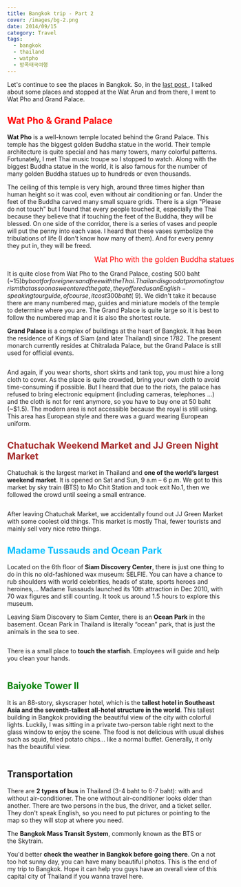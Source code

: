 ```yaml
---
title: Bangkok trip - Part 2
cover: /images/bg-2.png
date: 2014/09/15
category: Travel
tags:
  - bangkok
  - thailand
  - watpho
  - 방콕태국여행
---
```


Let's continue to see the places in Bangkok. So, in the <a href="http://aquabubu.com/blog/travel/A-trip-to-Bangkok-Part-1/" target="_blank">last post </a>, I talked about some places and stopped at the Wat Arun and from there, I went to Wat Pho and Grand Palace.


##  <span style="color:red">  Wat Pho & Grand Palace </span>

**Wat Pho** is a well-known temple located behind the Grand Palace. This temple has the biggest golden Buddha statue in the world. Their temple architecture is quite special and has many towers, many colorful patterns. Fortunately, I met Thai music troupe so I stopped to watch. Along with the biggest Buddha statue in the world, it is also famous for the number of many golden Buddha statues up to hundreds or even thousands.


The ceiling of this temple is very high, around three times higher than human height so it was cool, even without air conditioning or fan. Under the feet of the Buddha carved many small square grids. There is a sign "Please do not touch" but I found that every people touched it, especially the Thai because they believe that if touching the feet of the Buddha, they will be blessed. On one side of the corridor, there is a series of vases and people will put the penny into each vase. I heard that these vases symbolize the tribulations of life (I don't know how many of them). And for every penny they put in, they will be freed.


<figure style="width: 650px" class="align-center">
  <img src="./bangkok2-1.png" alt="">
  <figcaption style="font-size: 17px" align="center"> <span style="color:red"> Wat Pho with the golden Buddha statues </span> </figcaption>
</figure>

It is quite close from Wat Pho to the Grand Palace, costing 500 baht (~$15) by boat for foreigners and free with the Thai. Thailand is good at promoting tourism that as soon as we entered the gate, they offered us an English-speaking tour guide, of course, it cost 300 baht (~$9). We didn't take it because there are many numbered map, guides and miniature models of the temple to determine where you are. The Grand Palace is quite large so it is best to follow the numbered map and it is also the shortest route.


**Grand Palace** is a complex of buildings at the heart of Bangkok. It has been the residence of Kings of Siam (and later Thailand) since 1782. The present monarch currently resides at Chitralada Palace, but the Grand Palace is still used for official events.


<figure style="width: 600px" class="align-center">
  <img src="./bangkok2-2.png" alt="">
  <figcaption> </figcaption>
</figure>

And again, if you wear shorts, short skirts and tank top, you must hire a long cloth to cover. As the place is quite crowded, bring your own cloth to avoid time-consuming if possible. But I heard that due to the riots, the palace has refused to bring electronic equipment (including cameras, telephones ...) and the cloth is not for rent anymore, so you have to buy one at 50 baht (~$1.5). The modern area is not accessible because the royal is still using. This area has European style and there was a guard wearing European uniform.    


## <span style="color:brown"> Chatuchak Weekend Market and JJ Green Night Market </span>

Chatuchak is the largest market in Thailand and **one of the world’s largest weekend market**. It is opened on Sat and Sun, 9 a.m – 6 p.m. We got to this market by sky train (BTS) to Mo Chit Station and took exit No.1, then we followed the crowd until seeing a small entrance.


<figure style="width: 550px" class="align-center">
  <img src="./bangkok2-3.png" alt="">
  <figcaption> </figcaption>
</figure>

After leaving Chatuchak Market, we accidentally found out JJ Green Market with some coolest old things. This market is mostly Thai, fewer tourists and mainly sell very nice retro things.


## <span style="color:deepskyblue"> Madame Tussauds and Ocean Park </span>

Located on the 6th floor of **Siam Discovery Center**, there is just one thing to do in this no old-fashioned wax museum: SELFIE. You can have a chance to rub shoulders with world celebrities, heads of state, sports heroes and heroines,… Madame Tussauds launched its 10th attraction in Dec 2010, with 70 wax figures and still counting. It took us around 1.5 hours to explore this museum.


Leaving Siam Discovery to Siam Center, there is an **Ocean Park** in the basement. Ocean Park in Thailand is literally “ocean” park, that is just the animals in the sea to see.


<figure style="width: 650px" class="align-center">
  <img src="./bangkok2-4.png" alt="">
  <figcaption> </figcaption>
</figure>

There is a small place to **touch the starfish**. Employees will guide and help you clean your hands.


<figure style="width: 350px" class="align-center">
  <img src="./bangkok2-5.png" alt="">
  <figcaption> </figcaption>
</figure>

## <span style="color:green"> Baiyoke Tower II </span>

It is an 88-story, skyscraper hotel, which is the **tallest hotel in Southeast Asia and the seventh-tallest all-hotel structure in the world**. This tallest building in Bangkok providing the beautiful view of the city with colorful lights. Luckily, I was sitting in a private two-person table right next to the glass window to enjoy the scene. The food is not delicious with usual dishes such as squid, fried potato chips... like a normal buffet. Generally, it only has the beautiful view.


<figure style="width: 550px" class="align-center">
  <img src="./bangkok2-6.png" alt="">
  <figcaption> </figcaption>
</figure>

## Transportation

There are **2 types of bus** in Thailand (3-4 baht to 6-7 baht): with and without air-conditioner. The one without air-conditioner looks older than another. There are two persons in the bus, the driver, and a ticket seller. They don't speak English, so you need to put pictures or pointing to the map so they will stop at where you need.


The **Bangkok Mass Transit System**, commonly known as the BTS or the Skytrain.


You'd better **check the weather in Bangkok before going there**. On a not too hot sunny day, you can have many beautiful photos. This is the end of my trip to Bangkok. Hope it can help you guys have an overall view of this capital city of Thailand if you wanna travel here.
